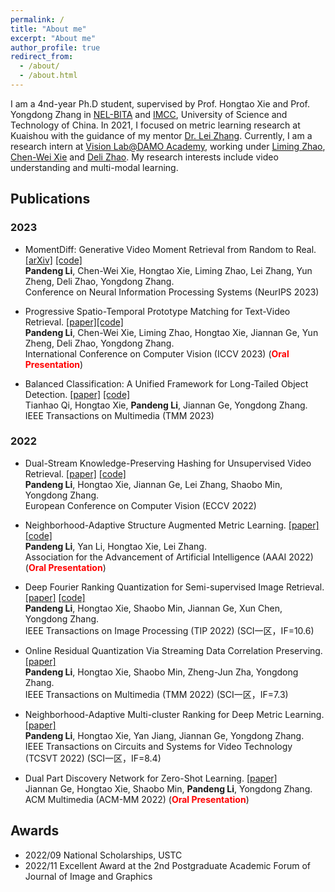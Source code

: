 ```yaml
---
permalink: /
title: "About me"
excerpt: "About me"
author_profile: true
redirect_from: 
  - /about/
  - /about.html
---
```



I am a 4nd-year Ph.D student, supervised by Prof. Hongtao Xie and Prof. Yongdong Zhang in [NEL-BITA](http://leinao.ustc.edu.cn/main.htm) and [IMCC](http://imcc.ustc.edu.cn/main.htm), University of Science and Technology of China. 
In 2021, I focused on metric learning research at Kuaishou with the guidance of my mentor [Dr. Lei Zhang](https://ieeexplore.ieee.org/author/38240121300).
Currently, I am a research intern at [Vision Lab@DAMO Academy](https://damo.alibaba.com/careers/), working under [Liming Zhao](https://www.zhaoliming.net/), [Chen-Wei Xie](https://scholar.google.com/citations?user=UHCDCRMAAAAJ&hl=en) and [Deli Zhao](https://zhaodeli.github.io/).
My research interests include video understanding and multi-modal learning.


## Publications
### 2023
* MomentDiff: Generative Video Moment Retrieval from Random to Real. [[arXiv]](https://arxiv.org/pdf/2307.02869) [[code]](https://github.com/IMCCretrieval/MomentDiff)  
<strong>Pandeng Li</strong>, Chen-Wei Xie, Hongtao Xie, Liming Zhao, Lei Zhang, Yun Zheng, Deli Zhao, Yongdong Zhang.  
Conference on Neural Information Processing Systems (NeurIPS 2023)  

* Progressive Spatio-Temporal Prototype Matching for Text-Video Retrieval. [[paper]](https://openaccess.thecvf.com/menu)[[code]](https://github.com/IMCCretrieval/ProST)  
<strong>Pandeng Li</strong>, Chen-Wei Xie, Liming Zhao, Hongtao Xie, Jiannan Ge, Yun Zheng, Deli Zhao, Yongdong Zhang.  
International Conference on Computer Vision (ICCV 2023)  (<span style="color: red">**Oral Presentation**</span>)

* Balanced Classification: A Unified Framework for Long-Tailed Object Detection. [[paper]](https://arxiv.org/abs/2308.02213) [[code]](https://github.com/Tianhao-Qi/BACL)   
Tianhao Qi, Hongtao Xie, <strong>Pandeng Li</strong>, Jiannan Ge, Yongdong Zhang.   
IEEE Transactions on Multimedia (TMM 2023) 

### 2022
* Dual-Stream Knowledge-Preserving Hashing for Unsupervised Video Retrieval. [[paper]](https://www.ecva.net/papers/eccv_2022/papers_ECCV/papers/136740175.pdf) [[code]](https://github.com/IMCCretrieval/DKPH)   
<strong>Pandeng Li</strong>, Hongtao Xie, Jiannan Ge, Lei Zhang, Shaobo Min, Yongdong Zhang.   
European Conference on Computer Vision (ECCV 2022) 

* Neighborhood-Adaptive Structure Augmented Metric Learning. [[paper]](https://ojs.aaai.org/index.php/AAAI/article/view/20025/19784) [[code]](https://github.com/IMCCretrieval/NASA)  
<strong>Pandeng Li</strong>, Yan Li, Hongtao Xie, Lei Zhang.  
Association for the Advancement of Artificial Intelligence (AAAI 2022)  (<span style="color: red">**Oral Presentation**</span>)

* Deep Fourier Ranking Quantization for Semi-supervised Image Retrieval. [[paper]](https://ieeexplore.ieee.org/document/9881974/) [[code]](https://github.com/IMCCretrieval/DFRQ)   
<strong>Pandeng Li</strong>, Hongtao Xie, Shaobo Min, Jiannan Ge, Xun Chen, Yongdong Zhang.   
IEEE Transactions on Image Processing (TIP 2022) (SCI一区，IF=10.6)

* Online Residual Quantization Via Streaming Data Correlation Preserving. [[paper]](https://ieeexplore.ieee.org/document/9364714)  
<strong>Pandeng Li</strong>, Hongtao Xie, Shaobo Min, Zheng-Jun Zha, Yongdong Zhang.  
IEEE Transactions on Multimedia (TMM 2022) (SCI一区，IF=7.3)

* Neighborhood-Adaptive Multi-cluster Ranking for Deep Metric Learning. [[paper]](https://ieeexplore.ieee.org/document/9915612)    
<strong>Pandeng Li</strong>, Hongtao Xie, Yan Jiang, Jiannan Ge, Yongdong Zhang.   
IEEE Transactions on Circuits and Systems for Video Technology (TCSVT 2022) (SCI一区，IF=8.4)

* Dual Part Discovery Network for Zero-Shot Learning. [[paper]](https://dl.acm.org/doi/abs/10.1145/3503161.3547889)  
Jiannan Ge, Hongtao Xie, Shaobo Min, <strong>Pandeng Li</strong>, Yongdong Zhang.  
ACM Multimedia (ACM-MM 2022) 
(<span style="color: red">**Oral Presentation**</span>)

## Awards

* 2022/09 National Scholarships, USTC
* 2022/11 Excellent Award at the 2nd Postgraduate Academic Forum of Journal of Image and Graphics
  

